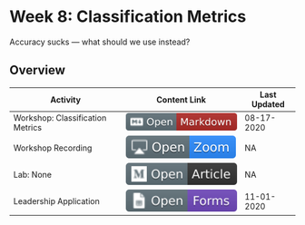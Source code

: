 # Week 8: Classification Metrics

Accuracy sucks — what should we use instead?

## Overview
| **Activity**                   | Content Link    | Last Updated |
| ---------------                | --------------- | ----------   |
| Workshop: Classification Metrics    | [![Link](../tools/buttons/open-markdown.svg)](workshop/README.md) | 08-17-2020 | 
| Workshop Recording                        | [![Link](../tools/buttons/open-zoom.svg)]() | NA | 
| Lab: None                                 | [![Link](../tools/buttons/open-article.svg)]()  | NA |
| Leadership Application                 | [![Link](../tools/buttons/open-forms.svg)](https://joinforge.co/leadership-coordinators) | 11-01-2020 |
